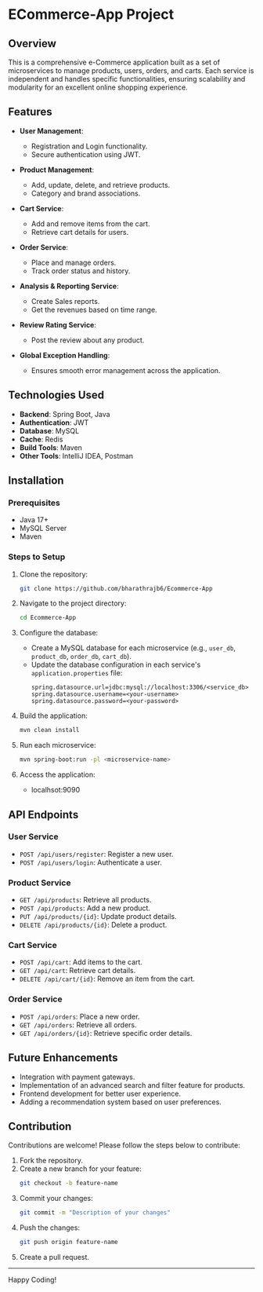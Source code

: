 # ECommerce-App Project

## Overview
This is a comprehensive e-Commerce application built as a set of microservices to manage products, users, orders, and carts. Each service is independent and handles specific functionalities, ensuring scalability and modularity for an excellent online shopping experience.

## Features
- **User Management**: 
  - Registration and Login functionality.
  - Secure authentication using JWT.

- **Product Management**:
  - Add, update, delete, and retrieve products.
  - Category and brand associations.

- **Cart Service**:
  - Add and remove items from the cart.
  - Retrieve cart details for users.

- **Order Service**:
  - Place and manage orders.
  - Track order status and history.
 
- **Analysis & Reporting Service**:
  - Create Sales reports.
  - Get the revenues based on time range.
 
- **Review Rating Service**:
  - Post the review about any product.

- **Global Exception Handling**:
  - Ensures smooth error management across the application.

## Technologies Used
- **Backend**: Spring Boot, Java
- **Authentication**: JWT
- **Database**: MySQL
- **Cache**: Redis
- **Build Tools**: Maven
- **Other Tools**: IntelliJ IDEA, Postman

## Installation

### Prerequisites
- Java 17+
- MySQL Server
- Maven

### Steps to Setup
1. Clone the repository:
   ```bash
   git clone https://github.com/bharathrajb6/Ecommerce-App
   ```

2. Navigate to the project directory:
   ```bash
   cd Ecommerce-App
   ```

3. Configure the database:
   - Create a MySQL database for each microservice (e.g., `user_db`, `product_db`, `order_db`, `cart_db`).
   - Update the database configuration in each service's `application.properties` file:
     ```properties
     spring.datasource.url=jdbc:mysql://localhost:3306/<service_db>
     spring.datasource.username=<your-username>
     spring.datasource.password=<your-password>

4. Build the application:
   ```bash
   mvn clean install
   ```

5. Run each microservice:
   ```bash
   mvn spring-boot:run -pl <microservice-name>
   ```

6. Access the application:
   - localhsot:9090

## API Endpoints
### User Service
- `POST /api/users/register`: Register a new user.
- `POST /api/users/login`: Authenticate a user.

### Product Service
- `GET /api/products`: Retrieve all products.
- `POST /api/products`: Add a new product.
- `PUT /api/products/{id}`: Update product details.
- `DELETE /api/products/{id}`: Delete a product.

### Cart Service
- `POST /api/cart`: Add items to the cart.
- `GET /api/cart`: Retrieve cart details.
- `DELETE /api/cart/{id}`: Remove an item from the cart.

### Order Service
- `POST /api/orders`: Place a new order.
- `GET /api/orders`: Retrieve all orders.
- `GET /api/orders/{id}`: Retrieve specific order details.

## Future Enhancements
- Integration with payment gateways.
- Implementation of an advanced search and filter feature for products.
- Frontend development for better user experience.
- Adding a recommendation system based on user preferences.

## Contribution
Contributions are welcome! Please follow the steps below to contribute:
1. Fork the repository.
2. Create a new branch for your feature:
   ```bash
   git checkout -b feature-name
   ```
3. Commit your changes:
   ```bash
   git commit -m "Description of your changes"
   ```
4. Push the changes:
   ```bash
   git push origin feature-name
   ```
5. Create a pull request.
---

Happy Coding!
